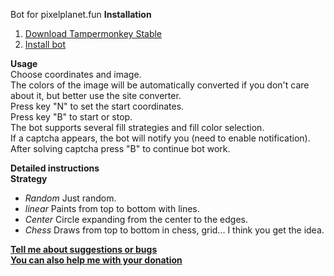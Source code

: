 Bot for pixelplanet.fun
**Installation**<br/>
1. [Download Tampermonkey Stable](https://www.tampermonkey.net)
2. [Install bot](https://touchedbydarkness.github.io/stuff/ppf_bot_2/initer.user.js)

**Usage**<br/>
  Choose coordinates and image.<br/>
  The colors of the image will be automatically converted if you don't care about it, but better use the site converter.<br/>
  Press key "N" to set the start coordinates.<br/>
  Press key "B" to start or stop.<br/>
  The bot supports several fill strategies and fill color selection.<br/>
  If a captcha appears, the bot will notify you (need to enable notification).<br/>
  After solving captcha press "B" to continue bot work.

**Detailed instructions**<br/>
**Strategy**
 * *Random*
    Just random.
 * *linear*
    Paints from top to bottom with lines.
 * *Center*
    Circle expanding from the center to the edges.
 * *Chess*
    Draws from top to bottom in chess, grid... I think you get the idea.

**[Tell me about suggestions or bugs](https://discord.gg/VyfVmD2nhZ)**<br/>
**[You can also help me with your donation](https://boosty.to/touchedbydarkness)**
